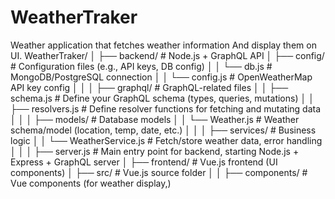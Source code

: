 # WeatherTraker
Weather application that fetches weather information And display them on UI.
WeatherTraker/
│
├── backend/                  # Node.js + GraphQL API
│   ├── config/               # Configuration files (e.g., API keys, DB config)
│   │   └── db.js             # MongoDB/PostgreSQL connection
│   │   └── config.js         # OpenWeatherMap API key config
│   │
│   ├── graphql/              # GraphQL-related files
│   │   ├── schema.js         # Define your GraphQL schema (types, queries, mutations)
│   │   ├── resolvers.js      # Define resolver functions for fetching and mutating data
│   │
│   ├── models/               # Database models
│   │   └── Weather.js        # Weather schema/model (location, temp, date, etc.)
│   │
│   ├── services/             # Business logic
│   │   └── WeatherService.js # Fetch/store weather data, error handling
│   │
│   ├── server.js             # Main entry point for backend, starting Node.js + Express + GraphQL server
│
├── frontend/                 # Vue.js frontend (UI components)
│   ├── src/                  # Vue.js source folder
│   │   ├── components/       # Vue components (for weather display,)
